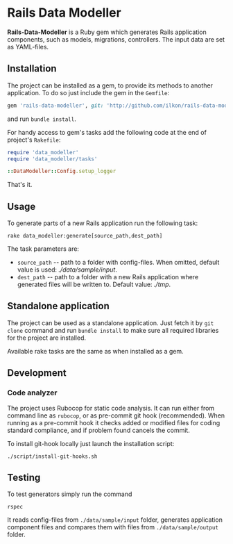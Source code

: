 # Rails Data Modeller

**Rails-Data-Modeller** is a Ruby gem which generates Rails application components, such as models, migrations, controllers. The input data are set as YAML-files.

## Installation

The project can be installed as a gem, to provide its methods to another application. To do so just include the gem in the `Gemfile`:

```ruby
gem 'rails-data-modeller', git: 'http://github.com/ilkon/rails-data-modeller'
```

and run `bundle install`.

For handy access to gem's tasks add the following code at the end of project's `Rakefile`:

```ruby
require 'data_modeller'
require 'data_modeller/tasks'

::DataModeller::Config.setup_logger
```

That's it.

## Usage

To generate parts of a new Rails application run the following task:

```rake data_modeller:generate[source_path,dest_path]```

The task parameters are:

* `source_path` -- path to a folder with config-files. When omitted, default value is used: _./data/sample/input_.
* `dest_path` -- path to a folder with a new Rails application where generated files will be written to. Default value: _./tmp_.

## Standalone application

The project can be used as a standalone application. Just fetch it by `git clone` command and run `bundle install` to make sure all required libraries for the project are installed.

Available rake tasks are the same as when installed as a gem.

## Development

### Code analyzer

The project uses Rubocop for static code analysis. It can run either from command line as `rubocop`, or as pre-commit git hook (recommended). When running as a pre-commit hook it checks added or modified files for coding standard compliance, and if problem found cancels the commit.

To install git-hook locally just launch the installation script:

```./script/install-git-hooks.sh```

## Testing

To test generators simply run the command

```rspec```

It reads config-files from `./data/sample/input` folder, generates application component files and compares them with files from `./data/sample/output` folder.
